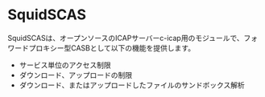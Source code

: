 # SquidSCAS
SquidSCASは、オープンソースのICAPサーバーc-icap用のモジュールで、フォワードプロキシー型CASBとして以下の機能を提供します。
* サービス単位のアクセス制限
* ダウンロード、アップロードの制限
* ダウンロード、またはアップロードしたファイルのサンドボックス解析
